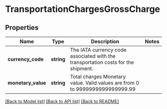 # TransportationChargesGrossCharge

## Properties
Name | Type | Description | Notes
------------ | ------------- | ------------- | -------------
**currency_code** | **string** | The IATA currency code associated with the transportation costs for the shipment. | 
**monetary_value** | **string** | Total charges Monetary value. Valid values are from 0 to 9999999999999999.99 | 

[[Back to Model list]](../../README.md#documentation-for-models) [[Back to API list]](../../README.md#documentation-for-api-endpoints) [[Back to README]](../../README.md)

